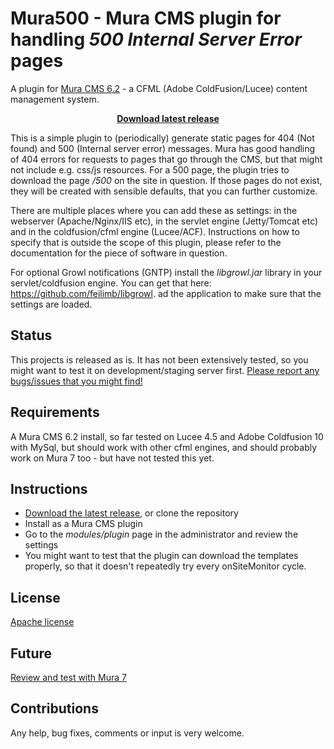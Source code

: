 # Mura500 - Mura CMS plugin for handling _500 Internal Server Error_ pages
A plugin for [Mura CMS 6.2](http://www.getmura.com/) - a CFML (Adobe ColdFusion/Lucee) content management system.

<p align="center"><strong><a href="https://github.com/fraxen/mura500/releases">Download latest release</a></strong></p>

This is a simple plugin to (periodically) generate static pages for 404 (Not found) and 500 (Internal server error) messages. Mura has good handling of 404 errors for requests to pages that go through the CMS, but that might not include e.g. css/js resources. For a 500 page, the plugin tries to download the page _/500_ on the site in question. If those pages do not exist, they will be created with sensible defaults, that you can further customize.

There are multiple places where you can add these as settings: in the webserver (Apache/Nginx/IIS etc), in the servlet engine (Jetty/Tomcat etc) and in the coldfusion/cfml engine (Lucee/ACF). Instructions on how to specify that is outside the scope of this plugin, please refer to the documentation for the piece of software in question.

For optional Growl notifications (GNTP) install the _libgrowl.jar_ library in your servlet/coldfusion engine. You can get that here: https://github.com/feilimb/libgrowl.
ad the application to make sure that the settings are loaded.

## Status
This projects is released as is. It has not been extensively tested, so you might want to test it on development/staging server first.
[Please report any bugs/issues that you might find!](https://github.com/fraxen/mura500/issues)

## Requirements
A Mura CMS 6.2 install, so far tested on Lucee 4.5 and Adobe Coldfusion 10 with MySql, but should work with other cfml engines, and should probably work on Mura 7 too - but have not tested this yet.

## Instructions
* [Download the latest release](https://github.com/fraxen/mura500/releases), or clone the repository
* Install as a Mura CMS plugin
* Go to the _modules/plugin_ page in the administrator and review the settings
* You might want to test that the plugin can download the templates properly, so that it doesn't repeatedly try every onSiteMonitor cycle.

## License
[Apache license](LICENSE)

## Future
[Review and test with Mura 7](https://github.com/fraxen/mura500/issues/2)

## Contributions
Any help, bug fixes, comments or input is very welcome. 
